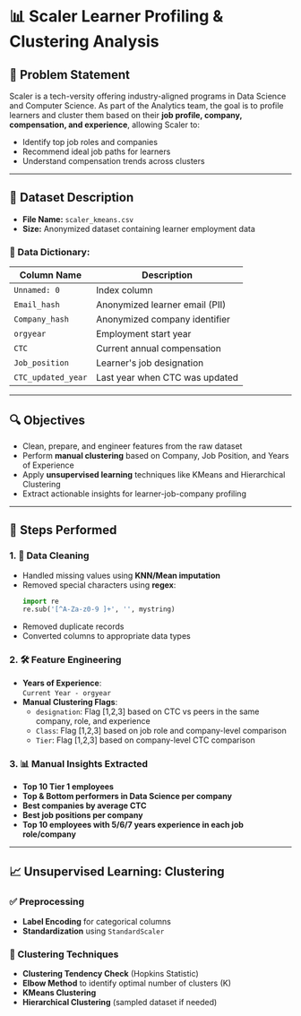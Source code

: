 
# 📊 Scaler Learner Profiling & Clustering Analysis

## 🧠 Problem Statement

Scaler is a tech-versity offering industry-aligned programs in Data Science and Computer Science. As part of the Analytics team, the goal is to profile learners and cluster them based on their **job profile, company, compensation, and experience**, allowing Scaler to:

- Identify top job roles and companies
- Recommend ideal job paths for learners
- Understand compensation trends across clusters

---

## 📁 Dataset Description

- **File Name:** `scaler_kmeans.csv`
- **Size:** Anonymized dataset containing learner employment data

### 🔑 Data Dictionary:

| Column Name         | Description |
|---------------------|-------------|
| `Unnamed: 0`        | Index column |
| `Email_hash`        | Anonymized learner email (PII) |
| `Company_hash`      | Anonymized company identifier |
| `orgyear`           | Employment start year |
| `CTC`               | Current annual compensation |
| `Job_position`      | Learner's job designation |
| `CTC_updated_year`  | Last year when CTC was updated |

---

## 🔍 Objectives

- Clean, prepare, and engineer features from the raw dataset
- Perform **manual clustering** based on Company, Job Position, and Years of Experience
- Apply **unsupervised learning** techniques like KMeans and Hierarchical Clustering
- Extract actionable insights for learner-job-company profiling

---

## 🔧 Steps Performed

### 1. 🧹 Data Cleaning
- Handled missing values using **KNN/Mean imputation**
- Removed special characters using **regex**:  
  ```python
  import re
  re.sub('[^A-Za-z0-9 ]+', '', mystring)
  ```
- Removed duplicate records
- Converted columns to appropriate data types

### 2. 🛠 Feature Engineering
- **Years of Experience**:  
  `Current Year - orgyear`
- **Manual Clustering Flags**:
  - `designation`: Flag [1,2,3] based on CTC vs peers in the same company, role, and experience
  - `Class`: Flag [1,2,3] based on job role and company-level comparison
  - `Tier`: Flag [1,2,3] based on company-level CTC comparison

### 3. 📊 Manual Insights Extracted
- **Top 10 Tier 1 employees**
- **Top & Bottom performers in Data Science per company**
- **Best companies by average CTC**
- **Best job positions per company**
- **Top 10 employees with 5/6/7 years experience in each job role/company**

---

## 📈 Unsupervised Learning: Clustering

### ✅ Preprocessing
- **Label Encoding** for categorical columns
- **Standardization** using `StandardScaler`

### 🔄 Clustering Techniques
- **Clustering Tendency Check** (Hopkins Statistic)
- **Elbow Method** to identify optimal number of clusters (K)
- **KMeans Clustering**
- **Hierarchical Clustering** (sampled dataset if needed)


